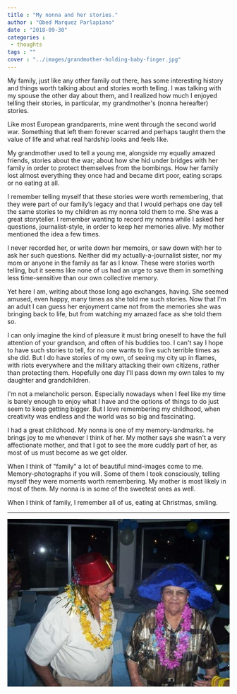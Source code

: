 ```yaml
---
title : "My nonna and her stories."
author : "Obed Marquez Parlapiano"
date : "2018-09-30"
categories : 
 - thoughts
tags : ""
cover : "../images/grandmother-holding-baby-finger.jpg"
---
```


My family, just like any other family out there, has some interesting history and things worth talking about and stories worth telling. I was talking with my spouse the other day about them, and I realized how much I enjoyed telling their stories, in particular, my grandmother's (nonna hereafter) stories.

Like most European grandparents, mine went through the second world war. Something that left them forever scarred and perhaps taught them the value of life and what real hardship looks and feels like.

My grandmother used to tell a young me, alongside my equally amazed friends, stories about the war; about how she hid under bridges with her family in order to protect themselves from the bombings. How her family lost almost everything they once had and became dirt poor, eating scraps or no eating at all.

I remember telling myself that these stories were worth remembering, that they were part of our family’s legacy and that I would perhaps one day tell the same stories to my children as my nonna told them to me. She was a great storyteller. I remember wanting to record my nonna while I asked her questions, journalist-style, in order to keep her memories alive. My mother mentioned the idea a few times.

I never recorded her, or write down her memoirs, or saw down with her to ask her such questions. Neither did my actually-a-journalist sister, nor my mom or anyone in the family as far as I know. These were stories worth telling, but it seems like none of us had an urge to save them in something less time-sensitive than our own collective memory.

Yet here I am, writing about those long ago exchanges, having. She seemed amused, even happy, many times as she told me such stories. Now that I'm an adult I can guess her enjoyment came not from the memories she was bringing back to life, but from watching my amazed face as she told them so.

I can only imagine the kind of pleasure it must bring oneself to have the full attention of your grandson, and often of his buddies too. I can't say I hope to have such stories to tell, for no one wants to live such terrible times as she did. But I do have stories of my own, of seeing my city up in flames, with riots everywhere and the military attacking their own citizens, rather than protecting them. Hopefully one day I'll pass down my own tales to my daughter and grandchildren.

I'm not a melancholic person. Especially nowadays when I feel like my time is barely enough to enjoy what I have and the options of things to do just seem to keep getting bigger. But I love remembering my childhood, when creativity was endless and the world was so big and fascinating.

I had a great childhood. My nonna is one of my memory-landmarks. he brings joy to me whenever I think of her. My mother says she wasn't a very affectionate mother, and that I got to see the more cuddly part of her, as most of us must become as we get older.

When I think of "family" a lot of beautiful mind-images come to me. Memory-photographs if you will. Some of them I took consciously, telling myself they were moments worth remembering. My mother is most likely in most of them. My nonna is in some of the sweetest ones as well.

When I think of family, I remember all of us, eating at Christmas, smiling.

* * *

![my grandfather and grandmother smiling](../images/my-grandparents.jpg)

